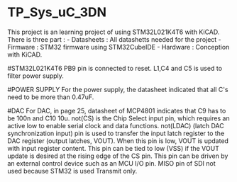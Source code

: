 # TP_Sys_uC_3DN

This project is an learning project of using STM32L021K4T6 with KiCAD.
There is three part : 
	- Datasheets : All datashetts needed for the project
	- Firmware : STM32 firmware using STM32CubeIDE
	- Hardware : Conception with KiCAD.



#STM32L021K4T6
PB9 pin is connected to reset. L1,C4 and C5 is used to filter power supply.

#POWER SUPPLY
For the power supply, the datasheet indicated that all C's need to be more than 0.47uF.

#DAC
For DAC, in page 25, datasheet of MCP4801 indicates that C9 has to be 100n and C10 10u. 
not(CS) is the Chip Select input pin, which requires an active low to enable serial clock and data functions. 
not(LDAC) (latch DAC synchronization input) pin is used to transfer the input latch register to the DAC register (output latches, VOUT). 
When this pin is low, VOUT is updated with input register content. 
This pin can be tied to low (VSS) if the VOUT update is desired at the rising edge of the CS pin. 
This pin can be driven by an external control device such as an MCU I/O pin. 
MISO pin of SDI not used because STM32 is used Transmit only.
